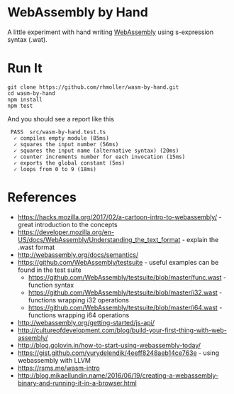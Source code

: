 # WebAssembly by Hand

A little experiment with hand writing [WebAssembly](http://webassembly.org/) using s-expression syntax (.wat).

# Run It

    git clone https://github.com/rhmoller/wasm-by-hand.git
    cd wasm-by-hand
    npm install
    npm test

And you should see a report like this

     PASS  src/wasm-by-hand.test.ts
      ✓ compiles empty module (85ms)
      ✓ squares the input number (56ms)
      ✓ squares the input name (alternative syntax) (20ms)
      ✓ counter increments number for each invocation (15ms)
      ✓ exports the global constant (5ms)
      ✓ loops from 0 to 9 (18ms)

# References

* https://hacks.mozilla.org/2017/02/a-cartoon-intro-to-webassembly/ - great introduction to the concepts
* https://developer.mozilla.org/en-US/docs/WebAssembly/Understanding_the_text_format - explain the .wast format
* http://webassembly.org/docs/semantics/
* https://github.com/WebAssembly/testsuite - useful examples can be found in the test suite
    * https://github.com/WebAssembly/testsuite/blob/master/func.wast - function syntax
    * https://github.com/WebAssembly/testsuite/blob/master/i32.wast - functions wrapping i32 operations
    * https://github.com/WebAssembly/testsuite/blob/master/i64.wast - functions wrapping i64 operations
* http://webassembly.org/getting-started/js-api/
* http://cultureofdevelopment.com/blog/build-your-first-thing-with-web-assembly/
* http://blog.golovin.in/how-to-start-using-webassembly-today/
* https://gist.github.com/yurydelendik/4eeff8248aeb14ce763e - using webassembly with LLVM
* https://rsms.me/wasm-intro
* http://blog.mikaellundin.name/2016/06/19/creating-a-webassembly-binary-and-running-it-in-a-browser.html
